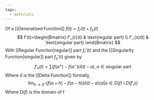 ```yaml
---
tags:
  - math/calc
---
```

Of a [[Generalized Function]] $f(t)=f_{r}(t)+f_{s}(t)$
$$
f'(t)=\begin{Bmatrix}
f'_{r}(t) & \text{regular part} \\
f'_{s}(t) & \text{singular part}
\end{Bmatrix}
$$
With [[Regular Function|regular]] part $f_{r}'(t)$ and the [[Singularity Function|singular]] part $f_{s}'(t)$ given by
$$
f'_{s}(t)=\sum(f(a^{+})-f(a^{-}))\delta(t-a),a\in\text{singular part}
$$
Where $\delta$ is the [[Delta Function]]
formally,
$$
\lim_{ h \to 0^{+} } (f(a+h)-f(a-h))\delta(t-a)\{a|a\in D(f)\setminus D(f'_{r})\}
$$
Where $D(f)$ is the domain of f